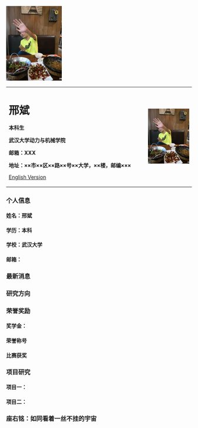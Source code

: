 <img src="/PersonPhoto.jpg" width = 30% height = 30% />
<div>
<table border="0">
  <tr>
    <td width="75%">
      <h1>邢斌</h1>
      <p><b>本科生</b></p>
      <p><b>武汉大学动力与机械学院</b></p>
      <p><b>邮箱：XXX</b></p>
      <p><b>地址：××市××区××路××号××大学，××楼，邮编×××</b></p>
      <p><a href="/index-en.html">English Version</a></p>
    </td>
    <td width="25%">
      <img src="/PersonPhoto.jpg" width="100%">
    </td>
  </tr>
</table>
</div>

### 个人信息
#### 姓名：邢斌
#### 学历：本科
#### 学校：武汉大学
#### 邮箱：

### 最新消息

### 研究方向

### 荣誉奖励
#### 奖学金：
#### 荣誉称号
#### 比赛获奖

### 项目研究
#### 项目一：
#### 项目二：
### 座右铭：如同看着一丝不挂的宇宙
